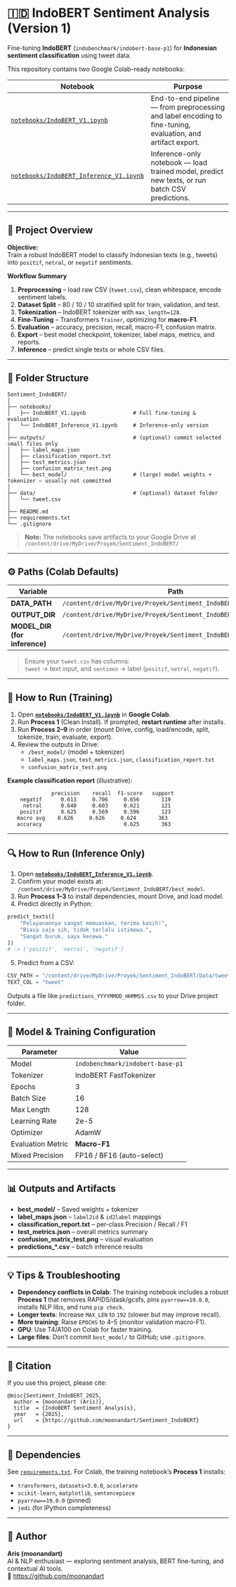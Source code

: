 # 🇮🇩 IndoBERT Sentiment Analysis (Version 1)

Fine-tuning **IndoBERT** (`indobenchmark/indobert-base-p1`) for **Indonesian sentiment classification** using tweet data.

This repository contains two Google Colab–ready notebooks:

| Notebook | Purpose |
|-----------|----------|
| [`notebooks/IndoBERT_V1.ipynb`](notebooks/IndoBERT_V1.ipynb) | End-to-end pipeline — from preprocessing and label encoding to fine-tuning, evaluation, and artifact export. |
| [`notebooks/IndoBERT_Inference_V1.ipynb`](notebooks/IndoBERT_Inference_V1.ipynb) | Inference-only notebook — load trained model, predict new texts, or run batch CSV predictions. |

---

## 🧭 Project Overview

**Objective:**  
Train a robust IndoBERT model to classify Indonesian texts (e.g., tweets) into `positif`, `netral`, or `negatif` sentiments.

**Workflow Summary**
1. **Preprocessing** – load raw CSV (`tweet.csv`), clean whitespace, encode sentiment labels.  
2. **Dataset Split** – 80 / 10 / 10 stratified split for train, validation, and test.  
3. **Tokenization** – IndoBERT tokenizer with `max_length=128`.  
4. **Fine-Tuning** – Transformers `Trainer`, optimizing for **macro-F1**.  
5. **Evaluation** – accuracy, precision, recall, macro-F1, confusion matrix.  
6. **Export** – best model checkpoint, tokenizer, label maps, metrics, and reports.  
7. **Inference** – predict single texts or whole CSV files.

---

## 📂 Folder Structure

```
Sentiment_IndoBERT/
│
├── notebooks/
│   ├── IndoBERT_V1.ipynb               # Full fine-tuning & evaluation
│   └── IndoBERT_Inference_V1.ipynb     # Inference-only version
│
├── outputs/                            # (optional) commit selected small files only
│   ├── label_maps.json
│   ├── classification_report.txt
│   ├── test_metrics.json
│   ├── confusion_matrix_test.png
│   └── best_model/                     # (large) model weights + tokenizer — usually not committed
│
├── data/                               # (optional) dataset folder
│   └── tweet.csv
│
├── README.md
├── requirements.txt
└── .gitignore
```

> **Note:** The notebooks save artifacts to your Google Drive at  
> `/content/drive/MyDrive/Proyek/Sentiment_IndoBERT/`

---

## ⚙️ Paths (Colab Defaults)

| Variable | Path |
|-----------|------|
| **DATA_PATH** | `/content/drive/MyDrive/Proyek/Sentiment_IndoBERT/Data/tweet.csv` |
| **OUTPUT_DIR** | `/content/drive/MyDrive/Proyek/Sentiment_IndoBERT` |
| **MODEL_DIR (for inference)** | `/content/drive/MyDrive/Proyek/Sentiment_IndoBERT/best_model` |

> Ensure your `tweet.csv` has columns:  
> `tweet` → text input, and `sentimen` → label (`positif`, `netral`, `negatif`).

---

## 🚀 How to Run (Training)

1. Open **[`notebooks/IndoBERT_V1.ipynb`](notebooks/IndoBERT_V1.ipynb)** in **Google Colab**.
2. Run **Process 1** (Clean Install). If prompted, **restart runtime** after installs.
3. Run **Process 2–9** in order (mount Drive, config, load/encode, split, tokenize, train, evaluate, export).
4. Review the outputs in Drive:
   - `/best_model/` (model + tokenizer)
   - `label_maps.json`, `test_metrics.json`, `classification_report.txt`
   - `confusion_matrix_test.png`

**Example classification report** (illustrative):

```
              precision    recall  f1-score   support
    negatif      0.613     0.706     0.656       119
     netral      0.640     0.603     0.621       121
    positif      0.625     0.569     0.596       123
   macro avg    0.626     0.626     0.624       363
   accuracy                          0.625       363
```

---

## 🔍 How to Run (Inference Only)

1. Open **[`notebooks/IndoBERT_Inference_V1.ipynb`](notebooks/IndoBERT_Inference_V1.ipynb)**.
2. Confirm your model exists at: `/content/drive/MyDrive/Proyek/Sentiment_IndoBERT/best_model`.
3. Run **Process 1–3** to install dependencies, mount Drive, and load model.
4. Predict directly in Python:

```python
predict_texts([
    "Pelayanannya sangat memuaskan, terima kasih!",
    "Biasa saja sih, tidak terlalu istimewa.",
    "Sangat buruk, saya kecewa."
])
# -> ['positif', 'netral', 'negatif']
```

5. Predict from a CSV:

```python
CSV_PATH = "/content/drive/MyDrive/Proyek/Sentiment_IndoBERT/Data/tweet.csv"
TEXT_COL = "tweet"
```
Outputs a file like `predictions_YYYYMMDD_HHMMSS.csv` to your Drive project folder.

---

## 🧠 Model & Training Configuration

| Parameter | Value |
|------------|--------|
| Model | `indobenchmark/indobert-base-p1` |
| Tokenizer | IndoBERT FastTokenizer |
| Epochs | 3 |
| Batch Size | 16 |
| Max Length | 128 |
| Learning Rate | 2e-5 |
| Optimizer | AdamW |
| Evaluation Metric | **Macro-F1** |
| Mixed Precision | FP16 / BF16 (auto-select) |

---

## 📊 Outputs and Artifacts

- **best_model/** – Saved weights + tokenizer  
- **label_maps.json** – `label2id` & `id2label` mappings  
- **classification_report.txt** – per-class Precision / Recall / F1  
- **test_metrics.json** – overall metrics summary  
- **confusion_matrix_test.png** – visual evaluation  
- **predictions_*.csv** – batch inference results  

---

## 💡 Tips & Troubleshooting

- **Dependency conflicts in Colab**: The training notebook includes a robust **Process 1** that removes RAPIDS/dask/gcsfs, pins `pyarrow==19.0.0`, installs NLP libs, and runs `pip check`.
- **Longer texts**: Increase `MAX_LEN` to `192` (slower but may improve recall).
- **More training**: Raise `EPOCHS` to 4–5 (monitor validation macro-F1).
- **GPU**: Use T4/A100 on Colab for faster training.
- **Large files**: Don’t commit `best_model/` to GitHub; use `.gitignore`.

---

## 🧾 Citation

If you use this project, please cite:

```
@misc{Sentiment_IndoBERT_2025,
  author = {moonandart (Aris)},
  title  = {IndoBERT Sentiment Analysis},
  year   = {2025},
  url    = {https://github.com/moonandart/Sentiment_IndoBERT}
}
```

---

## 🧩 Dependencies

See [`requirements.txt`](requirements.txt). For Colab, the training notebook’s **Process 1** installs:
- `transformers`, `datasets<3.0.0`, `accelerate`
- `scikit-learn`, `matplotlib`, `sentencepiece`
- `pyarrow==19.0.0` (pinned)
- `jedi` (for IPython completeness)

---

## 🏁 Author

**Aris (moonandart)**  
AI & NLP enthusiast — exploring sentiment analysis, BERT fine-tuning, and contextual AI tools.  
🔗 https://github.com/moonandart
